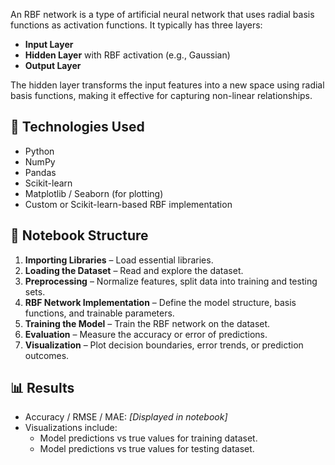 An RBF network is a type of artificial neural network that uses radial basis functions as activation functions. It typically has three layers:
- **Input Layer**
- **Hidden Layer** with RBF activation (e.g., Gaussian)
- **Output Layer**

The hidden layer transforms the input features into a new space using radial basis functions, making it effective for capturing non-linear relationships.

## 🧰 Technologies Used

- Python
- NumPy
- Pandas
- Scikit-learn
- Matplotlib / Seaborn (for plotting)
- Custom or Scikit-learn-based RBF implementation

## 📂 Notebook Structure

1. **Importing Libraries** – Load essential libraries.
2. **Loading the Dataset** – Read and explore the dataset.
3. **Preprocessing** – Normalize features, split data into training and testing sets.
4. **RBF Network Implementation** – Define the model structure, basis functions, and trainable parameters.
5. **Training the Model** – Train the RBF network on the dataset.
6. **Evaluation** – Measure the accuracy or error of predictions.
7. **Visualization** – Plot decision boundaries, error trends, or prediction outcomes.

## 📊 Results

- Accuracy / RMSE / MAE: *[Displayed in notebook]*
- Visualizations include:
  - Model predictions vs true values for training dataset.
  - Model predictions vs true values for testing dataset.
